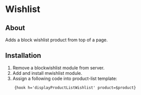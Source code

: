 # Wishlist

## About

Adds a block wishlist product from top of a page.


## Installation

1. Remove a blockwishlist module from server.
2. Add and install mwishlist module.
3. Assign a following code into product-list template: 
```
    {hook h='displayProductListWishlist' product=$product}
```